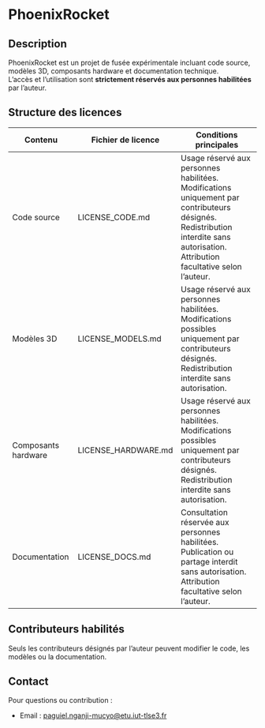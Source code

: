 # PhoenixRocket

## Description
PhoenixRocket est un projet de fusée expérimentale incluant code source, modèles 3D, composants hardware et documentation technique.  
L’accès et l’utilisation sont **strictement réservés aux personnes habilitées** par l’auteur.

## Structure des licences
| Contenu | Fichier de licence | Conditions principales |
|---------|-----------------|-----------------------|
| Code source | LICENSE_CODE.md | Usage réservé aux personnes habilitées. Modifications uniquement par contributeurs désignés. Redistribution interdite sans autorisation. Attribution facultative selon l’auteur. |
| Modèles 3D | LICENSE_MODELS.md | Usage réservé aux personnes habilitées. Modifications possibles uniquement par contributeurs désignés. Redistribution interdite sans autorisation. |
| Composants hardware | LICENSE_HARDWARE.md | Usage réservé aux personnes habilitées. Modifications possibles uniquement par contributeurs désignés. Redistribution interdite sans autorisation. |
| Documentation | LICENSE_DOCS.md | Consultation réservée aux personnes habilitées. Publication ou partage interdit sans autorisation. Attribution facultative selon l’auteur. |

## Contributeurs habilités
Seuls les contributeurs désignés par l’auteur peuvent modifier le code, les modèles ou la documentation.

## Contact
Pour questions ou contribution :  
- Email : paguiel.nganji-mucyo@etu.iut-tlse3.fr  

